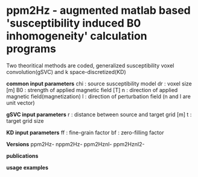 # ppm2Hz - augmented matlab based 'susceptibility induced B0 inhomogeneity' calculation programs
Two theoritical methods are coded, generalized susceptibility voxel convolution(gSVC) and k space-discretized(KD)

**common input parameters**
chi : source susceptibility model 
dr : voxel size [m]
B0 : strength of applied magnetic field [T]
n : direction of applied magnetic field(magnetization)
l : direction of perturbation field
(n and l are unit vector)

**gSVC input parameters**
r : distance between source and target grid [m]
t : target grid size

**KD input parameters**
ff : fine-grain factor
bf : zero-filling factor

**Versions**
ppm2Hz-
nppm2Hz-
ppm2Hznl-
ppm2Hznl2-

**publications**

**usage examples**
